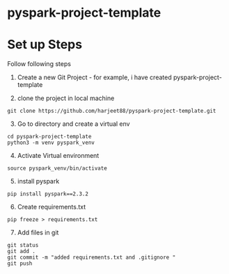# pyspark-project-template

# Set up Steps
Follow following steps

1. Create a new Git Project - for example, i have created pyspark-project-template

2. clone the project in local machine
```
git clone https://github.com/harjeet88/pyspark-project-template.git
```
3. Go to directory and create a virtual env
```
cd pyspark-project-template
python3 -m venv pyspark_venv
```
4. Activate Virtual environment
```
source pyspark_venv/bin/activate
```
5. install pyspark
```
pip install pyspark==2.3.2
```
6. Create requirements.txt
```
pip freeze > requirements.txt
```
7. Add files in git
```
git status
git add .
git commit -m "added requirements.txt and .gitignore "
git push
```
